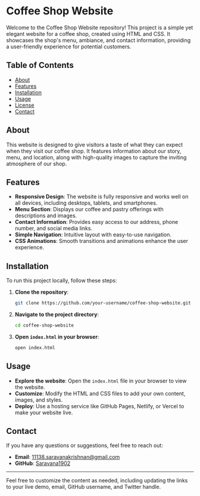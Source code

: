 # Coffee Shop Website

Welcome to the Coffee Shop Website repository! This project is a simple yet elegant website for a coffee shop, created using HTML and CSS. It showcases the shop's menu, ambiance, and contact information, providing a user-friendly experience for potential customers.

## Table of Contents

- [About](#about)
- [Features](#features)
- [Installation](#installation)
- [Usage](#usage)
- [License](#license)
- [Contact](#contact)

## About

This website is designed to give visitors a taste of what they can expect when they visit our coffee shop. It features information about our story, menu, and location, along with high-quality images to capture the inviting atmosphere of our shop.

## Features

- **Responsive Design**: The website is fully responsive and works well on all devices, including desktops, tablets, and smartphones.
- **Menu Section**: Displays our coffee and pastry offerings with descriptions and images.
- **Contact Information**: Provides easy access to our address, phone number, and social media links.
- **Simple Navigation**: Intuitive layout with easy-to-use navigation.
- **CSS Animations**: Smooth transitions and animations enhance the user experience.

## Installation

To run this project locally, follow these steps:

1. **Clone the repository**:
   ```bash
   git clone https://github.com/your-username/coffee-shop-website.git
   ```

2. **Navigate to the project directory**:
   ```bash
   cd coffee-shop-website
   ```

3. **Open `index.html` in your browser**:
   ```bash
   open index.html
   ```

## Usage

- **Explore the website**: Open the `index.html` file in your browser to view the website.
- **Customize**: Modify the HTML and CSS files to add your own content, images, and styles.
- **Deploy**: Use a hosting service like GitHub Pages, Netlify, or Vercel to make your website live.


## Contact

If you have any questions or suggestions, feel free to reach out:

- **Email**: [11138.saravanakrishnan@gmail.com](mailto:your-email@example.com)
- **GitHub**: [Saravana1902](https://github.com/your-username)

---

Feel free to customize the content as needed, including updating the links to your live demo, email, GitHub username, and Twitter handle.
